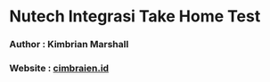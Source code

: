 # Nutech Integrasi Take Home Test

### Author : Kimbrian Marshall

### Website : [cimbraien.id](https://cimbraien.id)
